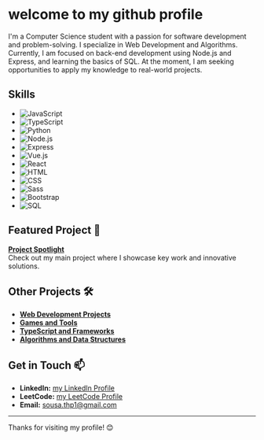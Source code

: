 # welcome to my github profile 

I'm a Computer Science student with a passion for software development and problem-solving. I specialize in Web Development and Algorithms. Currently, I am focused on back-end development using Node.js and Express, and learning the basics of SQL. At the moment, I am seeking opportunities to apply my knowledge to real-world projects.

## Skills 
- ![JavaScript](https://img.shields.io/badge/JavaScript-F7DF1C?style=flat-square&logo=javascript&logoColor=white)
- ![TypeScript](https://img.shields.io/badge/TypeScript-3178C6?style=flat-square&logo=typescript&logoColor=white)
- ![Python](https://img.shields.io/badge/Python-306998?style=flat-square&logo=python&logoColor=white)
- ![Node.js](https://img.shields.io/badge/Node.js-339933?style=flat-square&logo=node.js&logoColor=white)
- ![Express](https://img.shields.io/badge/Express.js-000000?style=flat-square&logo=express&logoColor=white)
- ![Vue.js](https://img.shields.io/badge/Vue.js-42b883?style=flat-square&logo=vue.js&logoColor=white)
- ![React](https://img.shields.io/badge/React-61DAFB?style=flat-square&logo=react&logoColor=black)
- ![HTML](https://img.shields.io/badge/HTML-E34F26?style=flat-square&logo=html5&logoColor=white)
- ![CSS](https://img.shields.io/badge/CSS-1572B6?style=flat-square&logo=css3&logoColor=white)
- ![Sass](https://img.shields.io/badge/Sass-CC6699?style=flat-square&logo=sass&logoColor=white)
- ![Bootstrap](https://img.shields.io/badge/Bootstrap-563D7C?style=flat-square&logo=bootstrap&logoColor=white)
- ![SQL](https://img.shields.io/badge/SQL-003B57?style=flat-square&logo=sqlite&logoColor=white)

## Featured Project 🌟

**[Project Spotlight](https://github.com/tpsousa/project-spotlight)**  
Check out my main project where I showcase key work and innovative solutions.

## Other Projects 🛠️

- **[Web Development Projects](https://github.com/tpsousa/web-development-projects)**
- **[Games and Tools](https://github.com/tpsousa/games-and-tools)**
- **[TypeScript and Frameworks](https://github.com/tpsousa/typescript-and-frameworks)**
- **[Algorithms and Data Structures](https://github.com/tpsousa/algorithms-and-data-structures)**

## Get in Touch 📫

- **LinkedIn:** [my LinkedIn Profile](https://linkedin.com/in/thiago-pereira-2227a12b8)
- **LeetCode:** [my LeetCode Profile](https://leetcode.com/u/oZfOAzeUYc/)
- **Email:** sousa.thp1@gmail.com

---

Thanks for visiting my profile! 😊
